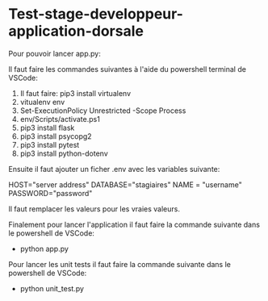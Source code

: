 # Test-stage-developpeur-application-dorsale

Pour pouvoir lancer app.py:

Il faut faire les commandes suivantes à l'aide du powershell terminal de VSCode:
1. Il faut faire: pip3 install virtualenv
2. vitualenv env
3. Set-ExecutionPolicy Unrestricted -Scope Process
4. env/Scripts/activate.ps1
5. pip3 install flask
6. pip3 install psycopg2
7. pip3 install pytest
8. pip3 install python-dotenv

Ensuite il faut ajouter un ficher .env avec les variables suivante:

HOST="server address"
DATABASE="stagiaires"
NAME = "username"
PASSWORD="password"

Il faut remplacer les valeurs pour les vraies valeurs.

Finalement pour lancer l'application il faut faire la commande suivante dans le powershell de VSCode:

- python app.py

Pour lancer les unit tests il faut faire la commande suivante dans le powershell de VSCode:

- python unit_test.py